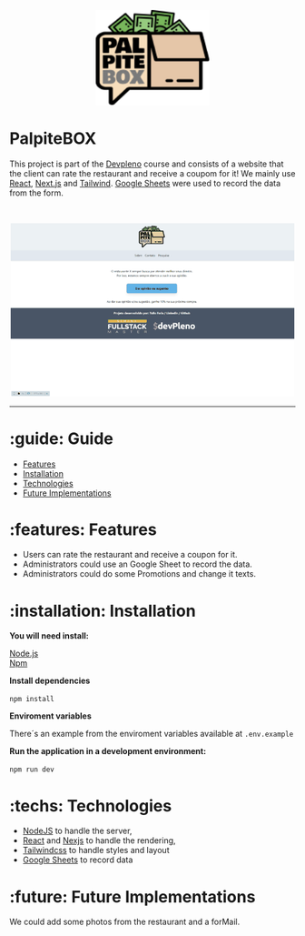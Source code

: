 <p align="center">
   <img src=".github/logo_palpitebox.png" width="200" alt="logo from PalpiteBOX"/>
</p>

# PalpiteBOX

This project is part of the [Devpleno](http://devpleno.com/) course and consists of a website that the client can rate the restaurant and receive a coupom for it! We mainly use [React](https://reactjs.org), [Next.js](https://nextjs.org/) and [Tailwind](https://tailwindcss.com/docs/installation). [Google Sheets](https://www.google.com/sheets/about/) were used to record the data from the form.

<br />
<p align="center">
    <img src=".github/preview.gif"/>
</p>

---

# :guide: Guide

* [Features](#features)
* [Installation](#installation)
* [Technologies](#techs)
* [Future Implementations](#future)


# :features: Features

*  Users can rate the restaurant and receive a coupon for it.
*  Administrators could use an Google Sheet to record the data.
*  Administrators could do some Promotions and change it texts.



# :installation: Installation

**You will need install:**

 [Node.js](https://nodejs.org/en/download/) <br />
 [Npm](https://www.npmjs.com/) 

**Install dependencies**

```npm install```

**Enviroment variables**

There´s an example from the enviroment variables available at ```.env.example```


**Run the application in a development environment:**

```npm run dev```

# :techs: Technologies

* [NodeJS](https://nodejs.org/en/) to handle the server, 
* [React](https://reactjs.org) and [Nexjs](https://nodejs.org/en/) to handle the rendering, 
* [Tailwindcss](https://tailwindcss.com/) to handle styles and layout
* [Google Sheets](https://www.google.com/sheets/about/) to record data

# :future: Future Implementations

We could add some photos from the restaurant and a forMail.
##


